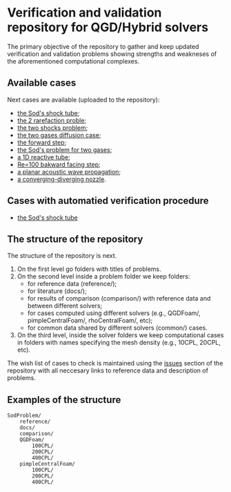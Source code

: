 # Verification and validation repository for QGD/Hybrid solvers

The primary objective of the repository to gather and keep updated verification and validation problems showing strengths and weakneses of the aforementioned computational complexes.

## Available cases

Next cases are available (uploaded to the repository):

- [the Sod's shock tube](https://github.com/mkraposhin/VnV/tree/main/SodProblem);
- [the 2 rarefaction proble](https://github.com/mkraposhin/VnV/tree/main/TwoRarefactionWaves);
- [the two shocks problem](https://github.com/mkraposhin/VnV/tree/main/TwoShocks);
- [the two gases diffusion case](https://github.com/mkraposhin/VnV/tree/main/GasesDiffusion);
- [the forward step](https://github.com/mkraposhin/VnV/tree/main/ForwardStep);
- [the Sod's problem for two gases](https://github.com/mkraposhin/VnV/tree/main/TwoGasesSodProblem);
- [a 1D reactive tube](https://github.com/mkraposhin/VnV/tree/main/Reactive1dTube);
- [Re=100 bakward facing step](https://github.com/mkraposhin/VnV/tree/main/BackwardStepIco);
- [a planar acoustic wave propagation](https://github.com/mkraposhin/VnV/tree/main/PlanarAcousticWave);
- [a converging-diverging nozzle](https://github.com/mkraposhin/VnV/tree/main/ConverginDivergingNozzle).

## Cases with automatied verification procedure

- [the Sod's shock tube](https://github.com/mkraposhin/VnV/tree/main/SodProblem)

## The structure of the repository

The structure of the repository is next.

1. On the first level go folders with titles of problems.
2. On the second level inside a problem folder we keep folders:
   - for reference data (reference/);
   - for literature (docs/);
   - for results of comparison (comparison/) with reference data and between different solvers;
   - for cases computed using different solvers (e.g., QGDFoam/, pimpleCentralFoam/, rhoCentralFoam/, etc);
   - for common data shared by different solvers (common/) cases.
3. On the third level, inside the solver folders we keep computational cases in folders with names specifying the mesh density (e.g., 10CPL, 20CPL, etc).

The wish list of cases to check is maintained using the [issues](https://github.com/mkraposhin/VnV/issues) section of the repository with all neccesary links to reference data and description of problems.  

## Examples of the structure

    SodProblem/
        reference/
        docs/
        comparison/
        QGDFoam/
            100CPL/
            200CPL/
            400CPL/
        pimpleCentralFoam/
            100CPL/
            200CPL/
            400CPL/
    

